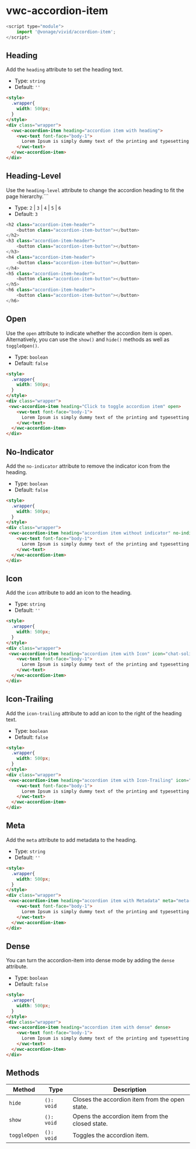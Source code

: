 # vwc-accordion-item

```js
<script type="module">
    import '@vonage/vivid/accordion-item';
</script>
```
## Heading
Add the `heading` attribute to set the heading text.

- Type: `string`
- Default: `''`
  
```html preview
<style>
  .wrapper{
    width: 500px;
  }
</style>
<div class="wrapper">
  <vwc-accordion-item heading="accordion item with heading">
    <vwc-text font-face="body-1">
      Lorem Ipsum is simply dummy text of the printing and typesetting industry.
    </vwc-text>
  </vwc-accordion-item>
</div>
```

## Heading-Level
Use the `heading-level` attribute to change the accordion heading to fit the page hierarchy.```

- Type: `2` | `3` | `4` | `5` | `6`
- Default: `3`

```js
<h2 class="accordion-item-header">
	<button class="accordion-item-button"></button>
</h2>
<h3 class="accordion-item-header">
	<button class="accordion-item-button"></button>
</h3>
<h4 class="accordion-item-header">
	<button class="accordion-item-button"></button>
</h4>
<h5 class="accordion-item-header">
	<button class="accordion-item-button"></button>
</h5>
<h6 class="accordion-item-header">
	<button class="accordion-item-button"></button>
</h6>
```
## Open
Use the `open` attribute to indicate whether the accordion item is open.
Alternatively, you can use the `show()` and `hide()` methods as well as `toggleOpen()`.
- Type: `boolean`
- Default: `false`

```html preview
<style>
  .wrapper{
    width: 500px;
  }
</style>
<div class="wrapper">
 <vwc-accordion-item heading="Click to toggle accordion item" open>
    <vwc-text font-face="body-1">
      Lorem Ipsum is simply dummy text of the printing and typesetting industry.
    </vwc-text>
  </vwc-accordion-item>
</div>
```
## No-Indicator
Add the `no-indicator` attribute to remove the indicator icon from the heading.

- Type: `boolean`
- Default: `false`

```html preview
<style>
  .wrapper{
    width: 500px;
  }
</style>
<div class="wrapper">
 <vwc-accordion-item heading="accordion item without indicator" no-indicator>
    <vwc-text font-face="body-1">
      Lorem Ipsum is simply dummy text of the printing and typesetting industry.
    </vwc-text>
  </vwc-accordion-item>
</div>
```

## Icon
Add the `icon` attribute to add an icon to the heading. 

- Type: `string`
- Default: `''`

```html preview
<style>
  .wrapper{
    width: 500px;
  }
</style>
<div class="wrapper">
 <vwc-accordion-item heading="accordion item with Icon" icon="chat-solid">
    <vwc-text font-face="body-1">
      Lorem Ipsum is simply dummy text of the printing and typesetting industry.
    </vwc-text>
  </vwc-accordion-item>
</div>
```

## Icon-Trailing
Add the `icon-trailing` attribute to add an icon to the right of the heading text.

- Type: `boolean`
- Default: `false`

```html preview
<style>
  .wrapper{
    width: 500px;
  }
</style>
<div class="wrapper">
 <vwc-accordion-item heading="accordion item with Icon-Trailing" icon="chat-solid" icon-trailing>
    <vwc-text font-face="body-1">
      Lorem Ipsum is simply dummy text of the printing and typesetting industry.
    </vwc-text>
  </vwc-accordion-item>
</div>
```

## Meta
Add the `meta` attribute to add metadata to the heading. 

- Type: `string`
- Default: `''`

```html preview
<style>
  .wrapper{
    width: 500px;
  }
</style>
<div class="wrapper">
 <vwc-accordion-item heading="accordion item with Metadata" meta="meta-data">
    <vwc-text font-face="body-1">
      Lorem Ipsum is simply dummy text of the printing and typesetting industry.
    </vwc-text>
  </vwc-accordion-item>
</div>
```
## Dense
You can turn the accordion-item into dense mode by adding the `dense` attribute.

- Type: `boolean`
- Default: `false`

```html preview
<style>
  .wrapper{
    width: 500px;
  }
</style>
<div class="wrapper">
 <vwc-accordion-item heading="accordion item with dense" dense>
    <vwc-text font-face="body-1">
      Lorem Ipsum is simply dummy text of the printing and typesetting industry.
    </vwc-text>
  </vwc-accordion-item>
</div>
```

  ## Methods

| Method       | Type       | Description                                      |
| ------------ | ---------- | ------------------------------------------------ |
| `hide`       | `(): void` | Closes the accordion item from the open state.  |
| `show`       | `(): void` | Opens the accordion item from the closed state. |
| `toggleOpen` | `(): void` | Toggles the accordion item.                     |